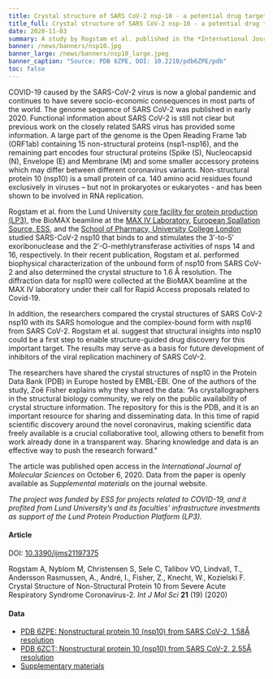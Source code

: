```yaml
---
title: Crystal structure of SARS CoV-2 nsp-10 - a potential drug target for COVID-19 # short
title_full: Crystal structure of SARS CoV-2 nsp-10 - a potential drug target for COVID-19 # long
date: 2020-11-03
summary: A study by Rogstam et al. published in the *International Journal of Molecular Sciences* along with the crystal structure of SARS CoV-2 non-structural protein 10 in the Protein Data Bank provides a starting point for structure-guided drug discovery and design.
banner: /news/banners/nsp10.jpg
banner_large: /news/banners/nsp10_large.jpeg
banner_caption: "Source: PDB 6ZPE, DOI: 10.2210/pdb6ZPE/pdb"
toc: false
---
```

COVID-19 caused by the SARS-CoV-2 virus is now a global pandemic and continues to have severe socio-economic consequences in most parts of the world. The genome sequence of SARS CoV-2 was published in early 2020. Functional information about SARS CoV-2 is still not clear but previous work on the closely related SARS virus has provided some information. A large part of the genome is the Open Reading Frame 1ab (ORF1ab) containing 15 non-structural proteins (nsp1-nsp16), and the remaining part encodes four structural proteins (Spike (S), Nucleocapsid (N), Envelope (E) and Membrane (M) and some smaller accessory proteins which may differ between different coronavirus variants. Non-structural protein 10 (nsp10) is a small protein of ca. 140 amino acid residues found exclusively in viruses – but not in prokaryotes or eukaryotes - and has been shown to be involved in RNA replication.

Rogstam et al. from the Lund University [core facility for protein production (LP3)](https://www.biology.lu.se/services/lp3-lund-protein-production-platform), the BioMAX beamline at the [MAX IV Laboratory](https://www.maxiv.lu.se), [European Spallation Source, ESS](https://www.ess.eu), and the [School of Pharmacy, University College London](https://www.ucl.ac.uk/pharmacy/) studied SARS-CoV-2 nsp10 that binds to and stimulates the 3′-to-5′ exoribonuclease and the 2′-O-methlytransferase activities of nsps 14 and 16, respectively. In their recent publication, Rogstam et al. performed biophysical characterization of the unbound form of nsp10 from SARS CoV-2 and also determined the crystal structure to 1.6 Å resolution. The diffraction data for nsp10 were collected at the BioMAX beamline at the MAX IV laboratory under their call for Rapid Access proposals related to Covid-19.

In addition, the researchers compared the crystal structures of SARS CoV-2 nsp10 with its SARS homologue and the complex-bound form with nsp16 from SARS CoV-2. Rogstam et al. suggest that structural insights into nsp10 could be a first step to enable structure-guided drug discovery for this important target. The results may serve as a basis for future development of inhibitors of the viral replication machinery of SARS CoV-2.

The researchers have shared the crystal structures of nsp10 in the Protein Data Bank (PDB) in Europe hosted by EMBL-EBI. One of the authors of the study, Zoë Fisher explains why they shared the data: “As crystallographers in the structural biology community, we rely on the public availability of crystal structure information. The repository for this is the PDB, and it is an important resource for sharing and disseminating data. In this time of rapid scientific discovery around the novel coronavirus, making scientific data freely available is a crucial collaborative tool, allowing others to benefit from work already done in a transparent way. Sharing knowledge and data is an effective way to push the research forward."

The article was published open access in the *International Journal of Molecular Sciences* on October 6, 2020. Data from the paper is openly available as *Supplemental materials* on the journal website.

*The project was funded by ESS for projects related to COVID-19, and it profited from Lund University’s and its faculties' infrastructure investments as support of the Lund Protein Production Platform (LP3).*

#### Article

DOI: [10.3390/ijms21197375](https://doi.org/10.3390/ijms21197375)

Rogstam A, Nyblom M, Christensen S, Sele C, Talibov VO, Lindvall, T., Andersson Rasmussen, A., André, I., Fisher, Z., Knecht, W., Kozielski F. Crystal Structure of Non-Structural Protein 10 from Severe Acute Respiratory Syndrome Coronavirus-2. *Int J Mol Sci* **21** (19) (2020)

#### Data

* [PDB 6ZPE: Nonstructural protein 10 (nsp10) from SARS CoV-2, 1.58Å resolution](https://www.rcsb.org/structure/6ZPE)
* [PDB 6ZCT: Nonstructural protein 10 (nsp10) from SARS CoV-2, 2.55Å resolution](https://www.rcsb.org/structure/6ZCT)
* [Supplementary materials](http://www.mdpi.com/1422-0067/21/19/7375/s1)
